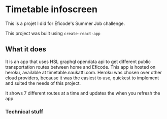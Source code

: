 # Timetable infoscreen

This is a projet I did for Eficode's Summer Job challenge.

This project was built using `create-react-app`

## What it does

 It is an app that uses HSL graphql opendata api to get different public transportation routes between home and Eficode.
 This app is hosted on heroku, available at timetable.naukatti.com. Heroku was chosen over other cloud providers, because it was the easiest to use, quickest to implement and suited the needs of this project.
 
 It shows 7 different routes at a time and updates the when you refresh the app.

### Technical stuff